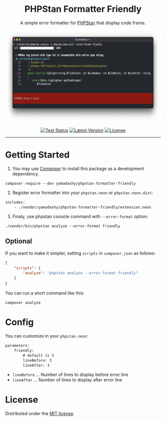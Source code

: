 <div align="center">
  <h1>PHPStan Formatter Friendly</h1>
  A simple error formatter for <a href="https://phpstan.org/">PHPStan</a> that display code frame.
</div>
<p align="center">
    <img src="./docs/example.png" alt="PHPStan Example" height="300">
</p>
<p align="center">
  <a href="https://github.com/yamadashy/phpstan-formatter-friendly/actions"><img src="https://img.shields.io/github/workflow/status/yamadashy/phpstan-formatter-friendly/Tests?label=tests&logo=github" alt="Test Status"></a>
  <a href="https://packagist.org/packages/yamadashy/phpstan-formatter-friendly"><img src="https://poser.pugx.org/yamadashy/phpstan-formatter-friendly/v/stable.svg" alt="Latest Version"></a>
  <a href="https://github.com/yamadashy/phpstan-formatter-friendly/blob/master/LICENSE.md"><img src="https://poser.pugx.org/yamadashy/phpstan-formatter-friendly/license.svg" alt="License"></a>
</p>

---

# Getting Started

1. You may use [Composer](https://getcomposer.org/) to install this package as a development dependency.
```shell
composer require --dev yamadashy/phpstan-formatter-friendly
```

2. Register error formatter into your `phpstan.neon` or `phpstan.neon.dist`:
```neon
includes:
    - ./vendor/yamadashy/phpstan-formatter-friendly/extension.neon
```

3. Finaly, use phpstan console command with `--error-format` option:
```shell
./vendor/bin/phpstan analyze --error-format friendly
```

## Optional
If you want to make it simpler, setting `scripts` in `composer.json` as follows:

```json
{
    "scripts": {
        "analyze": "phpstan analyze --error-format friendly"
    }
}
```

You can run a short command like this:
```shell
composer analyze
```


# Config
You can customize in your `phpstan.neon`:
```neon
parameters:
    friendly:
        # default is 3
        lineBefore: 3
        lineAfter: 3
```

- `lineBefore` ... Number of lines to display before error line
- `lineAfter` ... Number of lines to display after error line

# License
Distributed under the [MIT license](LICENSE.md).

